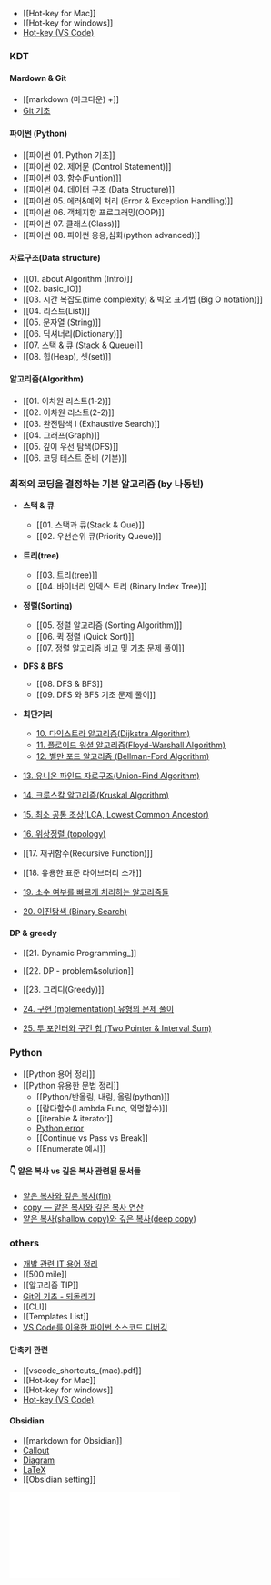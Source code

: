 - [[Hot-key for Mac]]
- [[Hot-key for windows]]
- [Hot-key (VS Code)](_others_/Hot-key%20(VS%20Code).md)

### KDT
#### Mardown & Git
- [[markdown (마크다운) +]]
- [Git 기초](KDT/markdown%20&%20git/Git.md)

#### 파이썬 (Python)
- [[파이썬 01. Python 기초]]
- [[파이썬 02. 제어문 (Control Statement)]]
- [[파이썬 03. 함수(Funtion)]]
- [[파이썬 04. 데이터 구조 (Data Structure)]]
- [[파이썬 05. 에러&예외 처리 (Error & Exception Handling)]]
- [[파이썬 06. 객체지향 프로그래밍(OOP)]]
- [[파이썬 07. 클래스(Class)]]
- [[파이썬 08. 파이썬 응용,심화(python advanced)]]

#### 자료구조(Data structure)
- [[01. about Algorithm (Intro)]]
- [[02. basic_IO]]
- [[03. 시간 복잡도(time complexity) & 빅오 표기법 (Big O notation)]]
- [[04. 리스트(List)]]
- [[05. 문자열 (String)]]
- [[06. 딕셔너리(Dictionary)]]
- [[07. 스택 & 큐 (Stack & Queue)]]
- [[08. 힙(Heap), 셋(set)]]

#### 알고리즘(Algorithm)
- [[01. 이차원 리스트(1-2)]]
- [[02. 이차원 리스트(2-2)]]
- [[03. 완전탐색  I (Exhaustive Search)]]
- [[04. 그래프(Graph)]]
- [[05. 깊이 우선 탐색(DFS)]]
- [[06. 코딩 테스트 준비 (기본)]]


### 최적의 코딩을 결정하는 기본 알고리즘 (by 나동빈)
- **스택 & 큐**
	- [[01. 스택과 큐(Stack & Que)]]
	- [[02. 우선순위 큐(Priority Queue)]]

- **트리(tree)**
	- [[03. 트리(tree)]]
	- [[04. 바이너리 인덱스 트리 (Binary Index Tree)]]

- **정렬(Sorting)**
	- [[05. 정렬 알고리즘 (Sorting Algorithm)]]
	- [[06. 퀵 정렬 (Quick Sort)]]
	- [[07. 정렬 알고리즘 비교 및 기초 문제 풀이]]

- **DFS & BFS**
	- [[08. DFS & BFS]]
	- [[09. DFS 와 BFS 기초 문제 풀이]]

- **최단거리**
	- [10. 다익스트라 알고리즘(Dijkstra Algorithm)](Algorithm%20(theory)/10.%20다익스트라%20알고리즘(Dijkstra%20Algorithm).md)
	- [11. 플로이드 워셜 알고리즘(Floyd-Warshall Algorithm)](Algorithm%20(theory)/11.%20플로이드%20워셜%20알고리즘(Floyd-Warshall%20Algorithm).md)
	- [12. 벨만 포드 알고리즘 (Bellman-Ford Algorithm)](Algorithm%20(theory)/12.%20벨만%20포드%20알고리즘%20(Bellman-Ford%20Algorithm).md)

- [13. 유니온 파인드 자료구조(Union-Find Algorithm)](Algorithm%20(theory)/13.%20유니온%20파인드%20자료구조(Union-Find%20Algorithm).md)
- [14. 크루스칼 알고리즘(Kruskal Algorithm)](Algorithm%20(theory)/14.%20크루스칼%20알고리즘(Kruskal%20Algorithm).md)
- [15. 최소 공통 조상(LCA, Lowest Common Ancestor)](Algorithm%20(theory)/15.%20최소%20공통%20조상(LCA,%20Lowest%20Common%20Ancestor).md)
- [16. 위상정렬 (topology)](Algorithm%20(theory)/16.%20위상정렬%20(topology).md)

- [[17. 재귀함수(Recursive Function)]]
- [[18. 유용한 표준 라이브러리 소개]]
- [19. 소수 여부를 빠르게 처리하는 알고리즘들](Algorithm%20(theory)/19.%20소수%20여부를%20빠르게%20처리하는%20알고리즘들.md)
- [20. 이진탐색 (Binary Search)](Algorithm%20(theory)/20.%20이진탐색%20(Binary%20Search).md)

#### DP & greedy
- [[21. Dynamic Programming_]]
- [[22. DP - problem&solution]]
- [[23. 그리디(Greedy)]]

- [24. 구현 (mplementation) 유형의 문제 풀이](Algorithm%20(theory)/24.%20구현%20(mplementation)%20유형의%20문제%20풀이.md)
- [25. 투 포인터와 구간 합 (Two Pointer & Interval Sum)](Algorithm%20(theory)/25.%20투%20포인터와%20구간%20합%20(Two%20Pointer%20&%20Interval%20Sum).md)

### Python
- [[Python 용어 정리]]
- [[Python 유용한 문법 정리]]
	- [[Python/반올림, 내림, 올림(python)]]
	- [[람다함수(Lambda Func, 익명함수)]]
	- [[iterable & iterator]]
	- [Python error](Python/Python%20error.md)
	- [[Continue vs Pass vs Break]]
	- [[Enumerate 예시]]

####  👇 얕은 복사 vs 깊은 복사 관련된 문서들
- [얕은 복사와 깊은 복사(fin)](얕은%20복사와%20깊은%20복사(fin).md)
- [copy — 얕은 복사와 깊은 복사 연산](copy%20—%20얕은%20복사와%20깊은%20복사%20연산.md)
- [얕은 복사(shallow copy)와 깊은 복사(deep copy)](얕은%20복사(shallow%20copy)와%20깊은%20복사(deep%20copy).md)


### others
- [개발 관련 IT 용어 정리](_others_/개발%20관련%20IT%20용어%20정리.md)
- [[500 mile]]
- [[알고리즘 TIP]]
- [Git의 기초 - 되돌리기](_others_/Git%20basic%20-%20rollback.md)
- [[CLI]]
- [[Templates List]]
- [VS Code를 이용한 파이썬 소스코드 디버깅](_others_/Debugging%20with%20VS%20Code.md)

#### 단축키 관련
- [[vscode_shortcuts_(mac).pdf]] 
- [[Hot-key for Mac]]
- [[Hot-key for windows]]
- [Hot-key (VS Code)](_others_/Hot-key%20(VS%20Code).md)

#### Obsidian
- [[markdown for Obsidian]]
- [Callout](_others_/obsidian/Callout.md)
- [Diagram](_others_/obsidian/Diagram.md)
- [LaTeX](_others_/obsidian/LaTeX.md)
- [[Obsidian setting]]


![더 공부해 볼 주제](더%20공부해%20볼%20주제.md)
